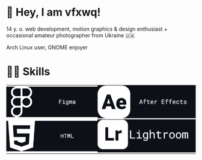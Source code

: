 # 👋 Hey, I am vfxwq!
14 y. o. web development, motion graphics & design enthusiast + occasional amateur photographer from Ukraine 🇺🇦

Arch Linux user, GNOME enjoyer
# 👨‍💻 Skills
<table style="border-collapse: collapse; border: none;">
  <tr>
    <td style="padding: 0; border: none;"><img src="https://github.com/vfXwq/images-for-readme/blob/main/Frame%201.png"></td>
    <td style="padding: 0; border: none;"><img src="https://github.com/vfXwq/images-for-readme/blob/main/Frame%202.png"></td>
  </tr>
  <tr>
    <td style="padding: 0; border: none;"><img src="https://github.com/vfXwq/images-for-readme/blob/main/Frame%203.png"></td>
    <td style="padding: 0; border: none;"><img src="https://github.com/vfXwq/images-for-readme/blob/main/Frame%204.png"></td>
  </tr>
</table>
